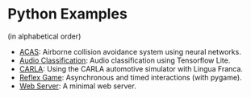 # Python Examples

(in alphabetical order)

* [ACAS](src/acas/README.md): Airborne collision avoidance system using neural networks.
* [Audio Classification](src/audio-classification/README.md): Audio classification using Tensorflow Lite.
* [CARLA](src/carla/README.md): Using the CARLA automotive simulator with Lingua Franca.
* [Reflex Game](src/reflex-game/README.md): Asynchronous and timed interactions (with pygame).
* [Web Server](src/web-server/README.md): A minimal web server.
